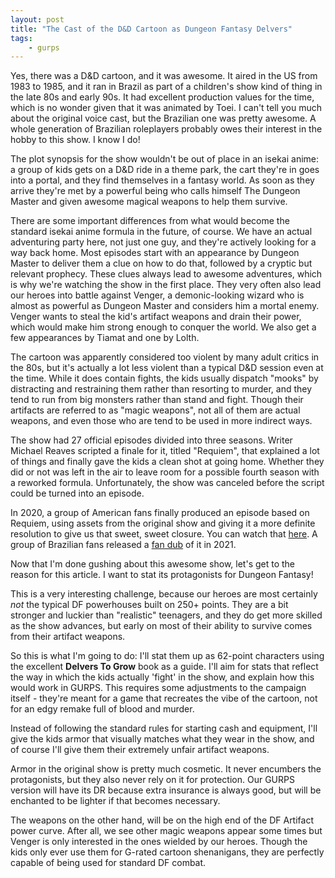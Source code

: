 ```yaml
---
layout: post
title: "The Cast of the D&D Cartoon as Dungeon Fantasy Delvers"
tags:
    - gurps
---
```


Yes, there was a D&D cartoon, and it was awesome. It aired in the US from 1983
to 1985, and it ran in Brazil as part of a children's show kind of thing in the
late 80s and early 90s. It had excellent production values for the time, which
is no wonder given that it was animated by Toei. I can't tell you much about the
original voice cast, but the Brazilian one was pretty awesome. A whole
generation of Brazilian roleplayers probably owes their interest in the hobby to
this show. I know I do!

The plot synopsis for the show wouldn't be out of place in an isekai anime: a
group of kids gets on a D&D ride in a theme park, the cart they're in goes into
a portal, and they find themselves in a fantasy world. As soon as they arrive
they're met by a powerful being who calls himself The Dungeon Master and given
awesome magical weapons to help them survive.

There are some important differences from what would become the standard isekai
anime formula in the future, of course. We have an actual adventuring party
here, not just one guy, and they're actively looking for a way back home. Most
episodes start with an appearance by Dungeon Master to deliver them a clue on
how to do that, followed by a cryptic but relevant prophecy. These clues always
lead to awesome adventures, which is why we're watching the show in the first
place. They very often also lead our heroes into battle against Venger, a
demonic-looking wizard who is almost as powerful as Dungeon Master and considers
him a mortal enemy. Venger wants to steal the kid's artifact weapons and drain
their power, which would make him strong enough to conquer the world. We also
get a few appearances by Tiamat and one by Lolth.

The cartoon was apparently considered too violent by many adult critics in the
80s, but it's actually a lot less violent than a typical D&D session even at the
time. While it does contain fights, the kids usually dispatch "mooks" by
distracting and restraining them rather than resorting to murder, and they tend
to run from big monsters rather than stand and fight. Though their artifacts are
referred to as "magic weapons", not all of them are actual weapons, and even
those who are tend to be used in more indirect ways.

The show had 27 official episodes divided into three seasons. Writer Michael
Reaves scripted a finale for it, titled "Requiem", that explained a lot of
things and finally gave the kids a clean shot at going home. Whether they did or
not was left in the air to leave room for a possible fourth season with a
reworked formula. Unfortunately, the show was canceled before the script could
be turned into an episode.

In 2020, a group of American fans finally produced an episode based on Requiem,
using assets from the original show and giving it a more definite resolution to
give us that sweet, sweet closure. You can watch that [here][1]. A group of
Brazilian fans released a [fan dub][2] of it in 2021.

Now that I'm done gushing about this awesome show, let's get to the reason for
this article. I want to stat its protagonists for Dungeon Fantasy!

This is a very interesting challenge, because our heroes are most certainly
_not_ the typical DF powerhouses built on 250+ points. They are a bit stronger
and luckier than "realistic" teenagers, and they do get more skilled as the show
advances, but early on most of their ability to survive comes from their
artifact weapons.

So this is what I'm going to do: I'll stat them up as 62-point characters using
the excellent **Delvers To Grow** book as a guide. I'll aim for stats that
reflect the way in which the kids actually 'fight' in the show, and explain how
this would work in GURPS. This requires some adjustments to the campaign
itself - they're meant for a game that recreates the vibe of the cartoon, not
for an edgy remake full of blood and murder.

Instead of following the standard rules for starting cash and equipment, I'll
give the kids armor that visually matches what they wear in the show, and of
course I'll give them their extremely unfair artifact weapons.

Armor in the original show is pretty much cosmetic. It never encumbers the
protagonists, but they also never rely on it for protection. Our GURPS version
will have its DR because extra insurance is always good, but will be enchanted
to be lighter if that becomes necessary.

The weapons on the other hand, will be on the high end of the DF Artifact power
curve. After all, we see other magic weapons appear some times but Venger is
only interested in the ones wielded by our heroes. Though the kids only ever use
them for G-rated cartoon shenanigans, they are perfectly capable of being used
for standard DF combat.

[1]: https://www.youtube.com/watch?v=m1_6SeRRflo
[2]: https://www.youtube.com/watch?v=hlCW1ms5egI
